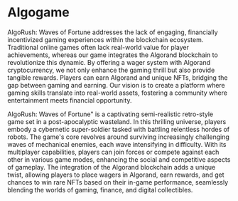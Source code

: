 # Algogame

AlgoRush: Waves of Fortune addresses the lack of engaging, financially incentivized gaming experiences within the blockchain ecosystem. Traditional online games often lack real-world value for player achievements, whereas our game integrates the Algorand blockchain to revolutionize this dynamic. By offering a wager system with Algorand cryptocurrency, we not only enhance the gaming thrill but also provide tangible rewards. Players can earn Algorand and unique NFTs, bridging the gap between gaming and earning. Our vision is to create a platform where gaming skills translate into real-world assets, fostering a community where entertainment meets financial opportunity.

AlgoRush: Waves of Fortune" is a captivating semi-realistic retro-style game set in a post-apocalyptic wasteland. In this thrilling universe, players embody a cybernetic super-soldier tasked with battling relentless hordes of robots. The game's core revolves around surviving increasingly challenging waves of mechanical enemies, each wave intensifying in difficulty. With its multiplayer capabilities, players can join forces or compete against each other in various game modes, enhancing the social and competitive aspects of gameplay. The integration of the Algorand blockchain adds a unique twist, allowing players to place wagers in Algorand, earn rewards, and get chances to win rare NFTs based on their in-game performance, seamlessly blending the worlds of gaming, finance, and digital collectibles.
